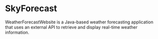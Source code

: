 # SkyForecast
WeatherForecastWebsite is a Java-based weather forecasting application that uses an external API to retrieve and display real-time weather information. 
